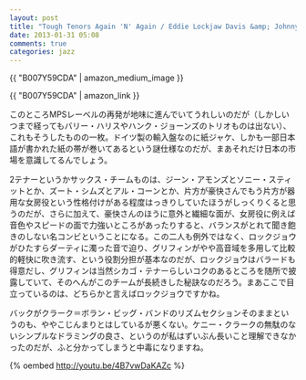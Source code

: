 ```yaml
---
layout: post
title: "Tough Tenors Again 'N' Again / Eddie Lockjaw Davis &amp; Johnny Griffin"
date: 2013-01-31 05:08
comments: true
categories: jazz
---
```

{{ "B007Y59CDA" | amazon_medium_image }}

{{ "B007Y59CDA" | amazon_link }}

このところMPSレーベルの再発が地味に進んでいてうれしいのだが（しかしいつまで経ってもバリー・ハリスやハンク・ジョーンズのトリオものは出ない）、これもそうしたものの一枚。ドイツ製の輸入盤なのに紙ジャケ、しかも一部日本語が書かれた紙の帯が巻いてあるという謎仕様なのだが、まあそれだけ日本の市場を意識してるんでしょう。

2テナーというかサックス・チームものは、ジーン・アモンズとソニー・スティットとか、ズート・シムズとアル・コーンとか、片方が豪快さんでもう片方が器用な女房役という性格付けがある程度はっきりしていたほうがしっくりくると思うのだが、さらに加えて、豪快さんのほうに意外と繊細な面が、女房役に例えば音色やスピードの面で力強いところがあったりすると、バランスがとれて聞き飽きのしない名コンビということになる。この二人も例外ではなく、ロックジョウがひたすらダーティに濁った音で迫り、グリフィンがやや高音域を多用して比較的軽快に吹き流す、という役割分担が基本なのだが、ロックジョウはバラードも得意だし、グリフィンは当然シカゴ・テナーらしいコクのあるところを随所で披露していて、そのへんがこのチームが長続きした秘訣なのだろう。まあここで目立っているのは、どちらかと言えばロックジョウですかね。

バックがクラーク＝ボラン・ビッグ・バンドのリズムセクションそのままというのも、ややこじんまりとはしているが悪くない。ケニー・クラークの無駄のないシンプルなドラミングの良さ、というのが私はずいぶん長いこと理解できなかったのだが、ふと分かってしまうと中毒になりますね。

{% oembed http://youtu.be/4B7vwDaKAZc %}
